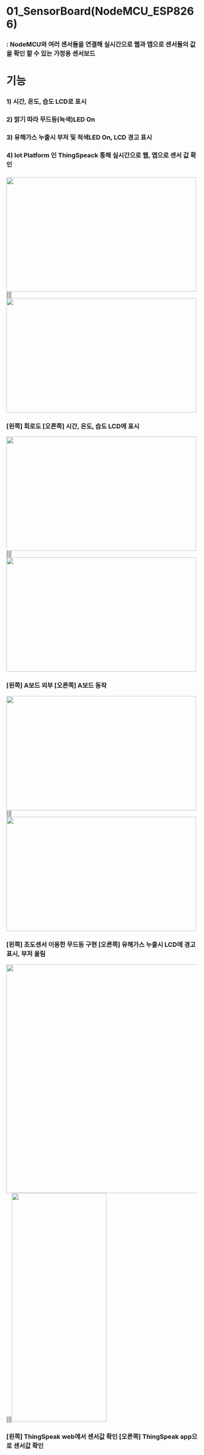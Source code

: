 # 01_SensorBoard(NodeMCU_ESP8266) 
### : NodeMCU와 여러 센서들을 연결해 실시간으로 웹과 앱으로 센서들의 값을 확인 할 수 있는 가정용 센서보드

# 기능
### 1) 시간, 온도, 습도 LCD로 표시
### 2) 밝기 따라 무드등(녹색)LED On
### 3) 유해가스 누출시 부저 및 적색LED On, LCD 경고 표시
### 4) Iot Platform 인 ThingSpeack 통해 실시간으로 웹, 앱으로 센서 값 확인
### 
### 


<img src=https://user-images.githubusercontent.com/59903316/97177306-7698ce80-17d9-11eb-83dc-de4bdd4af92d.jpg width="500" height="300">|||<img src=https://user-images.githubusercontent.com/59903316/97177424-831d2700-17d9-11eb-9b09-432e2e5f09e9.jpg width="500" height="300">
### [왼쪽] 회로도 		[오른쪽] 시간, 온도, 습도 LCD에 표시  									
<img src=https://user-images.githubusercontent.com/59903316/97177579-b95aa680-17d9-11eb-821a-270ed9318c5d.jpg width="500" height="300">|||<img src=https://user-images.githubusercontent.com/59903316/97177458-90d2ac80-17d9-11eb-8388-ff3abb15b446.jpg width="500" height="300">
### [왼쪽] A보드 외부 		[오른쪽] A보드 동작
<img src=https://user-images.githubusercontent.com/59903316/97177472-94663380-17d9-11eb-903c-b069e6a51280.jpg width="500" height="300">|||<img src=https://user-images.githubusercontent.com/59903316/97177499-9d570500-17d9-11eb-9387-5316b5d11eba.jpg width="500" height="300">
### [왼쪽] 조도센서 이용한 무드등 구현 		[오른쪽] 유해가스 누출시 LCD에 경고 표시, 부저 울림
<img src=https://user-images.githubusercontent.com/59903316/97177526-a7790380-17d9-11eb-9327-b5cd3e1fd1d9.png width="750" height="600">|||<img src=https://user-images.githubusercontent.com/59903316/97179182-df814600-17db-11eb-95c4-e369af8b458c.gif width="250" height="600">
### [왼쪽] ThingSpeak web에서 센서값 확인 		[오른쪽] ThingSpeak app으로 센서값 확인 